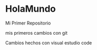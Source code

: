 # HolaMundo
Mi Primer Repositorio

mis primeros cambios con git

Cambios hechos con visual estudio code
